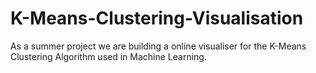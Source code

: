 # K-Means-Clustering-Visualisation
As a summer project we are building a online visualiser for the K-Means Clustering Algorithm used in Machine Learning.
